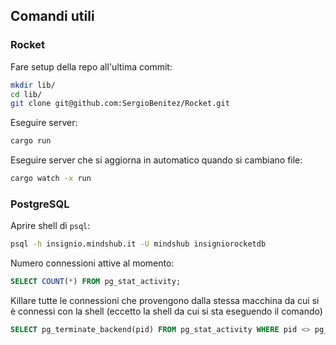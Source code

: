 ## Comandi utili

### Rocket

Fare setup della repo all'ultima commit:
```sh
mkdir lib/
cd lib/
git clone git@github.com:SergioBenitez/Rocket.git
```

Eseguire server:
```sh
cargo run
```

Eseguire server che si aggiorna in automatico quando si cambiano file:
```sh
cargo watch -x run
```

### PostgreSQL

Aprire shell di `psql`:
```sh
psql -h insignio.mindshub.it -U mindshub insigniorocketdb
```

Numero connessioni attive al momento:
```sql
SELECT COUNT(*) FROM pg_stat_activity;
```

Killare tutte le connessioni che provengono dalla stessa macchina da cui si è connessi con la shell (eccetto la shell da cui si sta eseguendo il comando)
```sql
SELECT pg_terminate_backend(pid) FROM pg_stat_activity WHERE pid <> pg_backend_pid() AND client_addr IN (SELECT client_addr FROM pg_stat_activity WHERE pid = pg_backend_pid());
```
